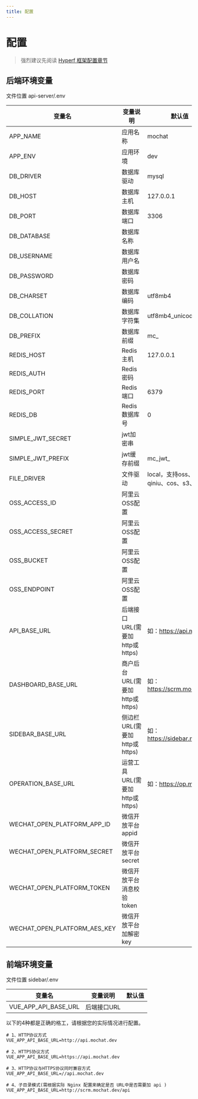 ```yaml
---
title: 配置
---
```


# 配置

> 强烈建议先阅读  [Hyperf 框架配置章节](https://hyperf.wiki/2.1/#/zh-cn/config)

## 后端环境变量

文件位置  api-server/.env

| 变量名        | 变量说明         | 默认值  |
| ------------- |-------------| -----|
| APP_NAME      | 应用名称 | mochat  | 
| APP_ENV      | 应用环境 |  dev  | 
| DB_DRIVER      | 数据库驱动 | mysql  | 
| DB_HOST      | 数据库主机 |  127.0.0.1  | 
| DB_PORT      | 数据库端口 |  3306 | 
| DB_DATABASE      | 数据库名称 |    | 
| DB_USERNAME      | 数据库用户名 |   | 
| DB_PASSWORD      | 数据库密码 |    | 
| DB_CHARSET      | 数据库编码 | utf8mb4  | 
| DB_COLLATION      | 数据库字符集 | utf8mb4_unicode_ci   | 
| DB_PREFIX      | 数据库前缀 | mc_  | 
| REDIS_HOST      | Redis主机 |  127.0.0.1  | 
| REDIS_AUTH      | Redis密码 |   | 
| REDIS_PORT      | Redis端口 |  6379  | 
| REDIS_DB      | Redis数据库号 | 0  | 
| SIMPLE_JWT_SECRET  | jwt加密串 |    | 
| SIMPLE_JWT_PREFIX  | jwt缓存前缀 | mc_jwt_  | 
| FILE_DRIVER      | 文件驱动 | local，支持oss、qiniu、cos、s3、ftp  | 
| OSS_ACCESS_ID      | 阿里云OSS配置 |    | 
| OSS_ACCESS_SECRET  | 阿里云OSS配置 |    | 
| OSS_BUCKET      | 阿里云OSS配置 |    | 
| OSS_ENDPOINT    | 阿里云OSS配置 |    | 
| API_BASE_URL      | 后端接口URL(需要加http或https) |  如：https://api.mo.chat | 
| DASHBOARD_BASE_URL      | 商户后台URL(需要加http或https) |  如：https://scrm.mo.chat  | 
| SIDEBAR_BASE_URL      | 侧边栏URL(需要加http或https) |  如：https://sidebar.mo.chat  | 
| OPERATION_BASE_URL      | 运营工具URL(需要加http或https) |  如：https://op.mo.chat  |
| WECHAT_OPEN_PLATFORM_APP_ID    | 微信开放平台 appid |    | 
| WECHAT_OPEN_PLATFORM_SECRET    | 微信开放平台 secret  |    | 
| WECHAT_OPEN_PLATFORM_TOKEN    | 微信开放平台 消息校验 token  |    | 
| WECHAT_OPEN_PLATFORM_AES_KEY    | 微信开放平台 加解密key  |    | 

## 前端环境变量

文件位置  sidebar/.env

| 变量名        | 变量说明         | 默认值  |
| ------------- |:-------------:| -----:|
| VUE_APP_API_BASE_URL | 后端接口URL |  |

以下的4种都是正确的格工，请根据您的实际情况进行配置。

```shell script
# 1、HTTP协议方式
VUE_APP_API_BASE_URL=http://api.mochat.dev

# 2、HTTPS协议方式
VUE_APP_API_BASE_URL=https://api.mochat.dev

# 3、HTTP协议与HTTPS协议同时兼容方式
VUE_APP_API_BASE_URL=//api.mochat.dev

# 4、子目录模式(需根据实际 Nginx 配置来确定是否 URL中是否需要加 api )
VUE_APP_API_BASE_URL=http://scrm.mochat.dev/api
```